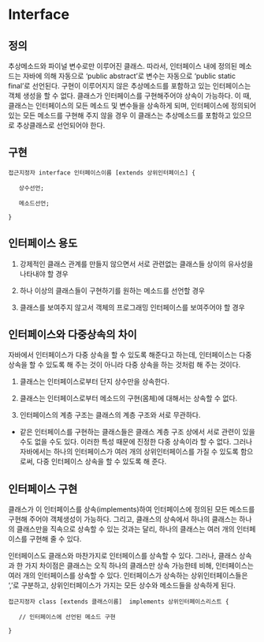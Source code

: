 # Interface

## 정의

추상메소드와 파이널 변수로만 이루어진 클래스. 따라서, 인터페이스 내에 정의된 메소드는 자바에 의해 자동으로 ‘public abstract’로 변수는 자동으로 ‘public static final’로 선언된다. 구현이 이루어지지 않은 추상메소드를 포함하고 있는 인터페이스는 객체 생성을 할 수 없다. 클래스가 인터페이스를 구현해주어야 상속이 가능하다. 이 때, 클래스는 인터페이스의 모든 메소드 및 변수들을 상속하게 되며, 인터페이스에 정의되어 있는 모든 메소드를 구현해 주지 않을 경우 이 클래스는 추상메소드를 포함하고 있으므로 추상클래스로 선언되어야 한다.  

## 구현

	접근지정자 interface 인터페이스이름 [extends 상위인터페이스] {

	   상수선언;

	   메소드선언;

	}

## 인터페이스 용도

1. 강제적인 클래스 관계를 만들지 않으면서 서로 관련없는 클래스들 상이의 유사성을 나타내야 할 경우

2. 하나 이상의 클래스들이 구현하기를 원하는 메소드를 선언할 경우

3. 클래스를 보여주지 않고서 객체의 프로그래밍 인터페이스를 보여주어야 할 경우

## 인터페이스와 다중상속의 차이

자바에서 인터페이스가 다중 상속을 할 수 있도록 해준다고 하는데,
인터페이스는 다중 상속을 할 수 있도록 해 주는 것이 아니라 다중 상속을 하는 것처럼 해 주는 것이다.

1. 클래스는 인터페이스로부터 단지 상수만을 상속한다.

2. 클래스는 인터페이스로부터 메소드의 구현(몸체)에 대해서는 상속할 수 없다.

3. 인터페이스의 계층 구조는 클래스의 계층 구조와 서로 무관하다.

 - 같은 인터페이스를 구현하는 클래스들은 클래스 계층 구조 상에서 서로 관련이 있을 수도 없을 수도 있다.
 이러한 특성 때문에 진정한 다중 상속이라 할 수 없다. 그러나 자바에서는 하나의 인터페이스가 여러 개의 상위인터페이스를 가질 수 있도록 함으로써,
 다중 인터페이스 상속을 할 수 있도록 해 준다.

## 인터페이스 구현

 클래스가 이 인터페이스를 상속(implements)하여 인터페이스에 정의된 모든 메소드를 구현해 주어야 객체생성이 가능하다.
 그리고, 클래스의 상속에서 하나의 클래스는 하나의 클래스만을 직속으로 상속할 수 있는 것과는 달리, 하나의 클래스는 여러 개의 인터페이스를 구현해 줄 수 있다.

인터페이스도 클래스와 마찬가지로 인터페이스를 상속할 수 있다. 그러나, 클래스 상속과 한 가지 차이점은 클래스는 오직 하나의 클래스만 상속 가능한테 비해,
인터페이스는 여러 개의 인터페이스를 상속할 수 있다. 인터페이스가 상속하는 상위인터페이스들은 ‘,’로 구분하고, 상위인터페이스가 가지는 모든 상수와 메소드들을 상속하게 된다.

	접근지정자 class [extends 클래스이름]  implements 상위인터페이스리스트 {

	   // 인터페이스에 선언된 메소드 구현

	}
